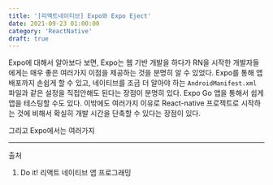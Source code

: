 ```yaml
---
title: '[리액트네이티브] Expo와 Expo Eject'
date: 2021-09-23 01:00:00
category: 'ReactNative'
draft: true
---
```


Expo에 대해서 알아보다 보면, Expo는 웹 기반 개발을 하다가 RN을 시작한 개발자들에게는 매우 좋은 여러가지 이점을 제공하는 것을 분명히 알 수 있었다. Expo를 통해 앱 배포까지 손쉽게 할 수 있고, 네이티브를 조금 더 알아야 하는 `AndroidManifest.xml` 파일과 같은 설정을 직접안해도 된다는 장점이 분명히 있다. Expo Go 앱을 통해서 쉽게 앱을 테스팅할 수도 있다. 이밖에도 여러가지 이유로 React-native 프로젝트로 시작하는 것에 비해서 확실히 개발 시간을 단축할 수 있다는 장점이 있다.

그리고 Expo에서는 여러가지

---

출처

1. Do it! 리액트 네이티브 앱 프로그래밍
